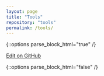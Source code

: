 ```yaml
---
layout: page
title: "Tools"
repository: "tools"
permalink: /tools/
---
```



{::options parse_block_html="true" /}

  <a href="https://github.com/datacommunity/{{ page.repository }}/edit/master/data.json">Edit on GitHub</a>

  <div class="data" id="{{ page.repository }}"></div>

  <script src="https://ajax.googleapis.com/ajax/libs/jquery/1.10.1/jquery.min.js"></script>
  <script src="{{ site.url }}/assets/js/data.js"></script>

{::options parse_block_html="false" /}
